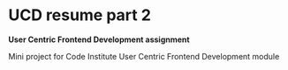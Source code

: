 # UCD resume part 2

**User Centric Frontend Development assignment**

Mini project for Code Institute User Centric Frontend Development module 

